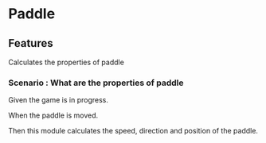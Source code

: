 # Paddle

## Features

Calculates the properties of paddle

### Scenario : What are the properties of paddle

  Given the game is in progress.
  
  When the paddle is moved.
  
  Then this module calculates the speed, direction and
      position of the paddle.
